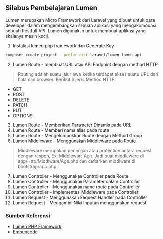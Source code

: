 ## Silabus Pembelajaran Lumen 
Lumen merupakan Micro Framework dari Laravel yang dibuat untuk para developer dalam mengembangkan sebuah aplikasi yang mengakomodasi sebuah Restfull API. Lumen digunakan untuk membuat aplikasi yang skalanya masih kecil.

1. Instalasi lumen php framework dan Generate Key
```bash
composer create-project --prefer-dist laravel/lumen lumen-api
```
2. Lumen Route - membuat URL atau API Endpoint dengan method HTTP
> Routing adalah suatu jalur awal ketika terdapat akses suatu URL dari halaman browser.
Berikut 6 jenis Method HTTP:
- GET
- POST
- DELETE
- PATCH
- PUT
- OPTIONS

3. Lumen Route - Memberikan Parameter Dinamis pada URL
4. Lumen Route - Memberi nama alias pada route
5. Lumen Route - Mengelompokkan Route dengan Method Group
6. Lumen Middleware - Menggunakan Middleware pada Route
> Middleware merupakan penengah atau protection antara request dengan respon, Ex: Middleware Age.
Jadi buat middleware di app/Http/Middlware/Age.php dan daftarkan middlware di bootstrap/app.php.
7. Lumen Controller - Menggunakan Controller pada Route
8. Lumen Controller - Menggunakan Parameter dalam Controller
9. Lumen Controller - Menggunakan name route pada Controller
10. Lumen Controller - Implementasi Middleware pada Controller
11. Lumen Request  - Menggunakan Request Handler pada Controller
12. Lumen Request  - Mengambil Nilai Inputan menggunakan request

### Sumber Referensi
- [Lumen PHP Framework](https://lumen.laravel.com/)
- [Embuncode](https://embuncode.blogspot.com/)